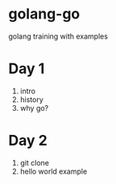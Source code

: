 # golang-go

golang training with examples
# Day 1

1. intro
2. history
3. why go?


# Day 2
1. git clone
2. hello world example




